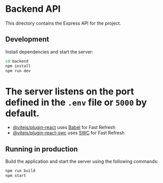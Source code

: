 # Backend API

This directory contains the Express API for the project.

## Development

Install dependencies and start the server:

```bash
cd backend
npm install
npm run dev
```

The server listens on the port defined in the `.env` file or `5000` by default.
=======

- [@vitejs/plugin-react](https://github.com/vitejs/vite-plugin-react/blob/main/packages/plugin-react/README.md) uses [Babel](https://babeljs.io/) for Fast Refresh
- [@vitejs/plugin-react-swc](https://github.com/vitejs/vite-plugin-react-swc) uses [SWC](https://swc.rs/) for Fast Refresh

## Running in production

Build the application and start the server using the following commands:

```bash
npm run build
npm start
```

